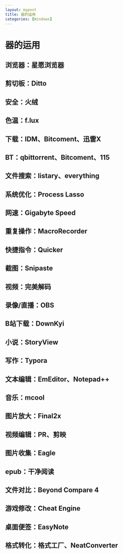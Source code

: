 ```yaml
---
layout: mypost
title: 器的运用
categories: [Windows]
---
```



# 器的运用

## 浏览器：星愿浏览器

## 剪切板：Ditto

## 安全：火绒

## 色温：f.lux

## 下载：IDM、Bitcoment、迅雷X

## BT：qbittorrent、Bitcoment、115

## 文件搜索：listary、everything

## 系统优化：Process Lasso

## 网速：Gigabyte Speed

## 重复操作：MacroRecorder

## 快捷指令：Quicker

## 截图：Snipaste

## 视频：完美解码

## 录像/直播：OBS

## B站下载：DownKyi

## 小说：StoryView

## 写作：Typora

## 文本编辑：EmEditor、Notepad++

## 音乐：mcool

## 图片放大：Final2x

## 视频编辑：PR、剪映

## 图片收集：Eagle

## epub：干净阅读

## 文件对比：Beyond Compare 4

## 游戏修改：Cheat Engine

## 桌面便签：EasyNote

## 格式转化：格式工厂、NeatConverter